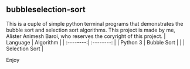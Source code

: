 ## bubbleselection-sort
This is a cuple of simple python terminal programs that demonstrates the bubble sort and selection sort algorithms.
This project is made by me, Alister Animesh Baroi, who reserves the coryright of this project.
| Language  | Algorithm      |
| :--------:| :--------:     |
|  Python 3 | Bubble Sort    |
|           | Selection Sort |

Enjoy
